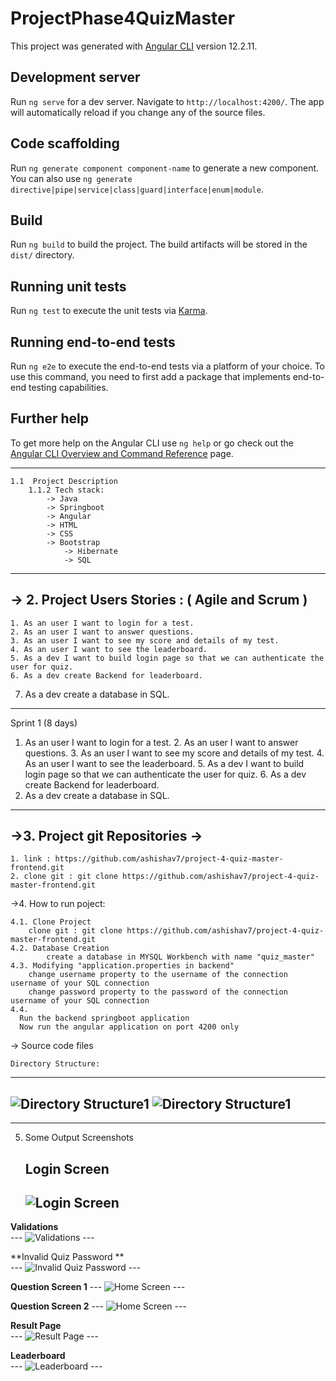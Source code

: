 # ProjectPhase4QuizMaster

This project was generated with [Angular CLI](https://github.com/angular/angular-cli) version 12.2.11.

## Development server

Run `ng serve` for a dev server. Navigate to `http://localhost:4200/`. The app will automatically reload if you change any of the source files.

## Code scaffolding

Run `ng generate component component-name` to generate a new component. You can also use `ng generate directive|pipe|service|class|guard|interface|enum|module`.

## Build

Run `ng build` to build the project. The build artifacts will be stored in the `dist/` directory.

## Running unit tests

Run `ng test` to execute the unit tests via [Karma](https://karma-runner.github.io).

## Running end-to-end tests

Run `ng e2e` to execute the end-to-end tests via a platform of your choice. To use this command, you need to first add a package that implements end-to-end testing capabilities.

## Further help

To get more help on the Angular CLI use `ng help` or go check out the [Angular CLI Overview and Command Reference](https://angular.io/cli) page.

---
	1.1  Project Description
		1.1.2 Tech stack:	
			-> Java
			-> Springboot
			-> Angular
			-> HTML
			-> CSS
			-> Bootstrap
      			-> Hibernate
      			-> SQL
            
---
		

-> 2. Project Users Stories : ( Agile and Scrum )
---

	1. As an user I want to login for a test.
	2. As an user I want to answer questions.
	3. As an user I want to see my score and details of my test.
	4. As an user I want to see the leaderboard.
	5. As a dev I want to build login page so that we can authenticate the user for quiz.
	6. As a dev create Backend for leaderboard.
  7. As a dev create a database in SQL.

---

Sprint 1 (8 days)

  1. As an user I want to login for a test.
	2. As an user I want to answer questions.
	3. As an user I want to see my score and details of my test.
	4. As an user I want to see the leaderboard.
	5. As a dev I want to build login page so that we can authenticate the user for quiz.
	6. As a dev create Backend for leaderboard.
  7. As a dev create a database in SQL.
	
---

->3. Project git Repositories ->
---
	1. link : https://github.com/ashishav7/project-4-quiz-master-frontend.git
	2. clone git : git clone https://github.com/ashishav7/project-4-quiz-master-frontend.git
	

->4. How to run poject:
	
	4.1. Clone Project
		clone git : git clone https://github.com/ashishav7/project-4-quiz-master-frontend.git
	4.2. Database Creation
    		create a database in MYSQL Workbench with name "quiz_master"
  	4.3. Modifying "application.properties in backend"
		change username property to the username of the connection username of your SQL connection
		change password property to the password of the connection username of your SQL connection
  	4.4. 
      Run the backend springboot application
      Now run the angular application on port 4200 only

-> Source code files

	Directory Structure:
  ---
  ![Directory Structure1](screenshots/directory1.jpg)
  ![Directory Structure1](screenshots/directory2.jpg)
  ---
  -----

5. Some Output Screenshots
	
	**Login Screen**
	--- 
	![Login Screen](screenshots/login.jpg)
	---
  
  **Validations**	
	--- 
	![Validations](screenshots/validations.jpg)
	---
  
  **Invalid Quiz Password **	
	--- 
	![Invalid Quiz Password ](screenshots/invalidpass.jpg)
	---
	
  **Question Screen 1**	
	--- 
	![Home Screen](screenshots/questions1.jpg)
	---
  
  **Question Screen 2**	
	--- 
	![Home Screen](screenshots/questions2.jpg)
	---
  
  **Result Page**	
	--- 
	![Result Page](screenshots/result-page.jpg)
	---
  
  **Leaderboard**	
	--- 
	![Leaderboard](screenshots/leaderboard.jpg)
	---
  
